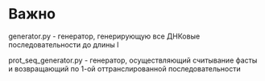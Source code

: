 # Важно


generator.py - генератор, генерирующую все ДНКовые последовательности до длины l

prot_seq_generator.py - генератор, осуществляющий считывание фасты и возвращающий по 1-ой оттранслированной последовательности
